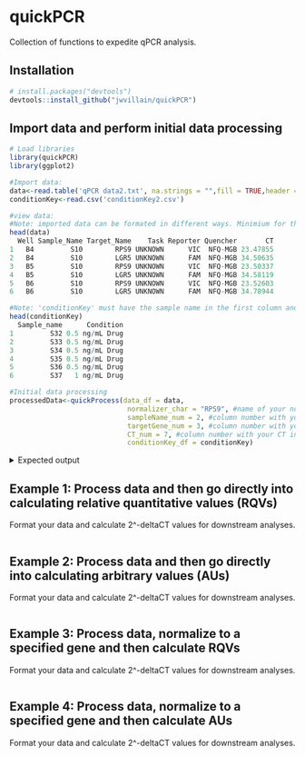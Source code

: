 # quickPCR
Collection of functions to expedite qPCR analysis.

## Installation

``` r
# install.packages("devtools") 
devtools::install_github("jwvillain/quickPCR")
```

## Import data and perform initial data processing

``` r
# Load libraries
library(quickPCR)
library(ggplot2)

#Import data:
data<-read.table('qPCR data2.txt', na.strings = "",fill = TRUE,header = T)
conditionKey<-read.csv('conditionKey2.csv')

#view data:
#Note: imported data can be formated in different ways. Minimium for the imported data is three columns defining the 1) sample names 2) gene names 3) CT values.
head(data)
  Well Sample_Name Target_Name    Task Reporter Quencher       CT
1   B4         S10        RPS9 UNKNOWN      VIC  NFQ-MGB 23.47855
2   B4         S10        LGR5 UNKNOWN      FAM  NFQ-MGB 34.50635
3   B5         S10        RPS9 UNKNOWN      VIC  NFQ-MGB 23.50337
4   B5         S10        LGR5 UNKNOWN      FAM  NFQ-MGB 34.58119
5   B6         S10        RPS9 UNKNOWN      VIC  NFQ-MGB 23.52603
6   B6         S10        LGR5 UNKNOWN      FAM  NFQ-MGB 34.78944

#Note: 'conditionKey' must have the sample name in the first column and condition in the second. Sample names must match those in the 'data' dataframe
head(conditionKey) 
  Sample_name      Condition
1         S32 0.5 ng/mL Drug
2         S33 0.5 ng/mL Drug
3         S34 0.5 ng/mL Drug
4         S35 0.5 ng/mL Drug
5         S36 0.5 ng/mL Drug
6         S37   1 ng/mL Drug

#Initial data processing
processedData<-quickProcess(data_df = data,
                             normalizer_char = "RPS9", #name of your normalizer
                             sampleName_num = 2, #column number with your sample name information in data_df
                             targetGene_num = 3, #column number with your target gene name information in data_df
                             CT_num = 7, #column number with your CT information in data_df
                             conditionKey_df = conditionKey)
```
<details><summary>Expected output</summary>
<p>
For the normalizer gene, an "NA" value will appear for delta CT (dCT) and 2^-dCT across all samples. Additionally, this tool will only support up to 3 technical replicates (CT1, CT2, CT3) for analysis. If fewer than three replicates are used, an "NA" value will be placed in that cell of the dataframe as shown below.
  
``` r
head(processedData)
  Sample_Name Condition Target_Gene      CT1      CT2      CT3 Average_CT Standard_Deviation       dCT twoToNeg_dCT
2         S10   Control        LGR5 34.50635 34.58119 34.78944   34.62566         0.14668779 11.123009 0.0004483741
3         S10   Control       MKI67 26.74216 26.89423 26.73264   26.78967         0.09066912  3.287024 0.1024488589
4         S10   Control       OLFM4 27.40610 27.65227 27.60735   27.55524         0.13109659  4.052591 0.0602626812
5         S10   Control        CDH1 25.07976 24.87838       NA   24.97907         0.14239835  1.476416 0.3593804231
1         S10   Control        RPS9 23.47855 23.50337 23.52603   23.50265         0.02374695        NA           NA
7         S11   Control        LGR5 34.75470 35.09823 34.24502   34.69932         0.42929086 11.898335 0.0002619657
```
</p>
</details>

## Example 1: Process data and then go directly into calculating relative quantitative values (RQVs)
Format your data and calculate 2^-deltaCT values for downstream analyses.
``` r

```
## Example 2: Process data and then go directly into calculating arbitrary values (AUs)
Format your data and calculate 2^-deltaCT values for downstream analyses.
``` r

```
## Example 3: Process data, normalize to a specified gene and then calculate RQVs
Format your data and calculate 2^-deltaCT values for downstream analyses.
``` r

```
## Example 4: Process data, normalize to a specified gene and then calculate AUs
Format your data and calculate 2^-deltaCT values for downstream analyses.
``` r

```
